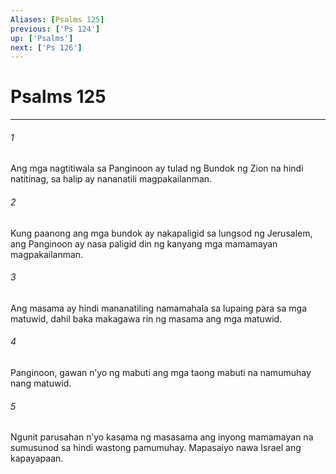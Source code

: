 ```yaml
---
Aliases: [Psalms 125]
previous: ['Ps 124']
up: ['Psalms']
next: ['Ps 126']
---
```

# Psalms 125

***


###### 1 


Ang mga nagtitiwala sa Panginoon ay tulad ng Bundok ng Zion na hindi natitinag, sa halip ay nananatili magpakailanman. 


###### 2 


Kung paanong ang mga bundok ay nakapaligid sa lungsod ng Jerusalem, ang Panginoon ay nasa paligid din ng kanyang mga mamamayan magpakailanman. 


###### 3 


Ang masama ay hindi mananatiling namamahala sa lupaing para sa mga matuwid, dahil baka makagawa rin ng masama ang mga matuwid. 


###### 4 


Panginoon, gawan nʼyo ng mabuti ang mga taong mabuti na namumuhay nang matuwid. 


###### 5 


Ngunit parusahan nʼyo kasama ng masasama ang inyong mamamayan na sumusunod sa hindi wastong pamumuhay. Mapasaiyo nawa Israel ang kapayapaan.
